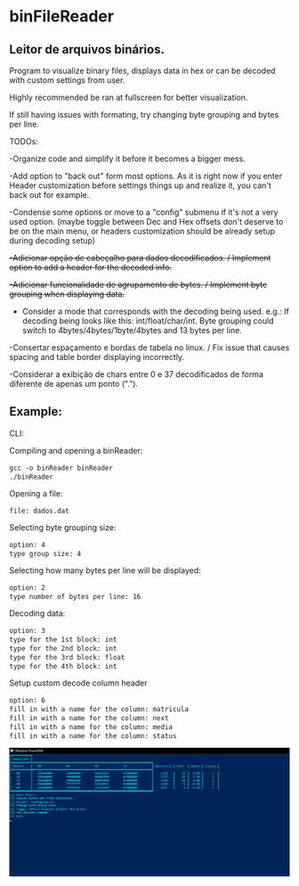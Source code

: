 # binFileReader
## Leitor de arquivos binários.

Program to visualize binary files, displays data in hex or can be decoded with custom settings from user.

Highly recommended be ran at fullscreen for better visualization. 

If still having issues with formating, try changing byte grouping and bytes per line.


TODOs:

-Organize code and simplify it before it becomes a bigger mess.

-Add option to "back out" form most options. As it is right now if you enter Header customization before settings things up and realize it, you can't back out for example.

-Condense some options or move to a "config" submenu if it's not a very used option. (maybe toggle between Dec and Hex offsets don't deserve to be on the main menu, or headers customization
should be already setup during decoding setup)

~~-Adicionar opção de cabeçalho para dados decodificados. / Implement option to add a header for the decoded info.~~

~~-Adicionar funcionalidade de agrupamento de bytes. / Implement byte grouping when displaying data.~~

- Consider a mode that corresponds with the decoding being used. e.g.: If decoding being looks like this: int/float/char/int. 
Byte grouping could switch to 4bytes/4bytes/1byte/4bytes and 13 bytes per line. 

-Consertar espaçamento e bordas de tabela no linux. / Fix issue that causes spacing and table border displaying incorrectly.

-Considerar a exibição de chars entre 0 e 37 decodificados de forma diferente de apenas um ponto (".").

## Example:
CLI:

Compiling and opening a binReader:
```
gcc -o binReader binReader
./binReader
```
Opening a file:
```
file: dados.dat
```
Selecting byte grouping size:
```
option: 4
type group size: 4
```
Selecting how many bytes per line will be displayed:
```
option: 2
type number of bytes per line: 16
```
Decoding data:
```
option: 3
type for the 1st block: int
type for the 2nd block: int
type for the 3rd block: float
type for the 4th block: int
```
Setup custom decode column header
```
option: 6
fill in with a name for the column: matricula
fill in with a name for the column: next
fill in with a name for the column: media
fill in with a name for the column: status
```



![Output should look like this.](/example.png)
